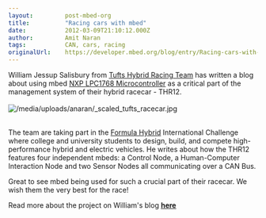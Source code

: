 ```yaml
---
layout:         post-mbed-org
title:          "Racing cars with mbed"
date:           2012-03-09T21:10:12.000Z
author:         Amit Naran
tags:           CAN, cars, racing
originalUrl:    https://developer.mbed.org/blog/entry/Racing-cars-with-mbed/
---
```


<p>
  William Jessup Salisbury from <a href=
  "http://sites.tufts.edu/hybridracing/" rel="nofollow">Tufts
  Hybrid Racing Team</a> has written a blog about using mbed
  <a href="/handbook/mbed-NXP-LPC1768">NXP LPC1768
  Microcontroller</a> as a critical part of the management system
  of their hybrid racecar - THR12.<br>
  <br>
  <img src=
  "https://developer.mbed.org/media/uploads/anaran/_scaled_tufts_racecar.jpg"
  alt="/media/uploads/anaran/_scaled_tufts_racecar.jpg" title=
  "/media/uploads/anaran/_scaled_tufts_racecar.jpg"><br>
  <br>
</p>
<p>
  The team are taking part in the <a href=
  "http://formula-hybrid.org/index.php" rel="nofollow">Formula
  Hybrid</a> International Challenge where college and university
  students to design, build, and compete high-performance hybrid
  and electric vehicles. He writes about how the THR12 features
  four independent mbeds: a Control Node, a Human-Computer
  Interaction Node and two Sensor Nodes all communicating over a
  CAN Bus.
</p>
<p>
  Great to see mbed being used for such a crucial part of their
  racecar. We wish them the very best for the race!
</p>
<p>
  Read more about the project on William's blog <a href=
  "http://blogs.arm.com/embedded/680-tufts-hybrid-racing-nxp-at-the-formula-hybrid-competition/"
  rel="nofollow"><strong><u>here</u></strong></a>
</p>

